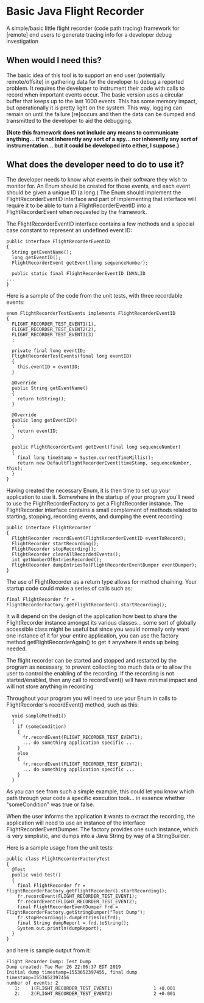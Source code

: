 # Basic Java Flight Recorder
A simple/basic little flight recorder (code path tracing) framework for [remote] end users to generate tracing info for a developer debug investigation

## When would I need this?
The basic idea of this tool is to support an end user (potentially remote/offsite) in gathering data for the developer to debug a reported problem.  It requires the developer to instrument their code with calls to record when important events occur.  The basic version uses a circular buffer that keeps up to the last 1000 events.  This has some memory impact, but operationally it is pretty light on the system.  This way, logging can remain on until the failure [re]occurs and then the data can be dumped and transmitted to the developer to aid the debugging.

__(Note this framework does not include any means to communicate anything... it's not inherently any sort of a spy... nor inherently any sort of instrumentation... but it could be developed into either, I suppose.)__

## What does the developer need to do to use it?
The developer needs to know what events in their software they wish to monitor for.  An Enum should be created for those events, and each event should be given a unique ID (a long.)  The Enum should implement the FlightRecorderEventID interface and part of implementing that interface will require it to be able to turn a FlightRecorderEventID into a FlightRecorderEvent when requested by the framework.

The FlightRecorderEventID interface contains a few methods and a special case constant to represent an undefined event ID:
```
public interface FlightRecorderEventID
{
  String getEventName();
  long getEventID();
  FlightRecorderEvent getEvent(long sequenceNumber);
  
  public static final FlightRecorderEventID INVALID
...
}
```

Here is a sample of the code from the unit tests, with three recordable events:
```
enum FlightRecorderTestEvents implements FlightRecorderEventID
{
  FLIGHT_RECORDER_TEST_EVENT1(1),
  FLIGHT_RECORDER_TEST_EVENT2(2),
  FLIGHT_RECORDER_TEST_EVENT3(3)
  ;
  
  private final long eventID;
  FlightRecorderTestEvents(final long eventID)
  {
    this.eventID = eventID;
  }

  @Override
  public String getEventName()
  {
    return toString();
  }

  @Override
  public long getEventID()
  {
    return eventID;
  }
  
  public FlightRecorderEvent getEvent(final long sequenceNumber)
  {
    final long timeStamp = System.currentTimeMillis();
    return new DefaultFlightRecorderEvent(timeStamp, sequenceNumber, this);
  }
}
```

Having created the necessary Enum, it is then time to set up your application to use it.  Somewhere in the startup of your program you'll need to use the FlightRecorderFactory to get a FlightRecorder instance.  The FlightRecorder interface contains a small complement of methods related to starting, stopping, recording events, and dumping the event recording:
```
public interface FlightRecorder
{
  FlightRecorder recordEvent(FlightRecorderEventID eventToRecord);
  FlightRecorder startRecording();
  FlightRecorder stopRecording();
  FlightRecorder clearAllRecordedEvents();
  int getNumberOfEntriesRecorded();
  FlightRecorder dumpEntriesTo(FlightRecorderEventDumper eventDumper);
}
```
The use of FlightRecorder as a return type allows for method chaining.  Your startup code could make a series of calls such as:
```
final FlightRecorder fr = FlightRecorderFactory.getFlightRecorder().startRecording();
```
It will depend on the design of the application how best to share the FlightRecorder instance amongst its various classes... some sort of globally accessible class might be useful but since you would normally only want one instance of it for your entire application, you can use the factory method getFlightRecorderAgain() to get it anywhere it ends up being needed.

The flight recorder can be started and stopped and restarted by the program as necessary, to prevent collecting too much data or to allow the user to control the enabling of the recording.  If the recording is not started/enabled, then any call to recordEvent() will have minimal impact and will not store anything in recording.

Throughout your program you will need to use your Enum in calls to FlightRecorder's recordEvent() method, such as this:
```
  void sampleMethod1()
  {
    if (someCondition)
    {
      fr.recordEvent(FLIGHT_RECORDER_TEST_EVENT1);
      ... do something application specific ...
    }
    else
    {
      fr.recordEvent(FLIGHT_RECORDER_TEST_EVENT2);
      ... do something application specific ...
    }
  }
```
As you can see from such a simple example, this could let you know which path through your code a specific execution took... in essence whether "someCondition" was true or false.

When the user informs the application it wants to extract the recording, the application will need to use an instance of the interface FlightRecorderEventDumper.  The factory provides one such instance, which is very simplistic, and dumps into a Java String by way of a StringBuilder.

Here is a sample usage from the unit tests:
```
public class FlightRecorderFactoryTest
{
  @Test
  public void test()
  {
    final FlightRecorder fr = FlightRecorderFactory.getFlightRecorder().startRecording();
    fr.recordEvent(FLIGHT_RECORDER_TEST_EVENT1);
    fr.recordEvent(FLIGHT_RECORDER_TEST_EVENT2);
    final FlightRecorderEventDumper frd = FlightRecorderFactory.getStringDumper("Test Dump");
    fr.stopRecording().dumpEntriesTo(frd);
    final String dumpReport = frd.toString();
    System.out.println(dumpReport);
  }
}
```

and here is sample output from it:
```
Flight Recorder Dump: Test Dump
Dump created: Tue Mar 26 22:06:37 EDT 2019
Initial dump timestamp=1553652397455, final dump timestamp=1553652397456
number of events: 2
   1:    1(FLIGHT_RECORDER_TEST_EVENT1)               1 +0.001
   2:    2(FLIGHT_RECORDER_TEST_EVENT2)               2 +0.001
```
